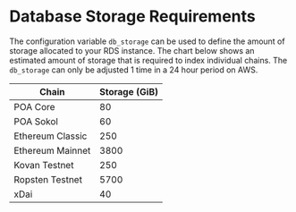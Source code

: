 # Database Storage Requirements

The configuration variable `db_storage` can be used to define the amount of storage allocated to your RDS instance. The chart below shows an estimated amount of storage that is required to index individual chains. The `db_storage` can only be adjusted 1 time in a 24 hour period on AWS.

| Chain            | Storage (GiB) |
| ---------------- | ------------- |
| POA Core         | 80            |
| POA Sokol        | 60            |
| Ethereum Classic | 250           |
| Ethereum Mainnet | 3800          |
| Kovan Testnet    | 250           |
| Ropsten Testnet  | 5700          |
| xDai             | 40            |

